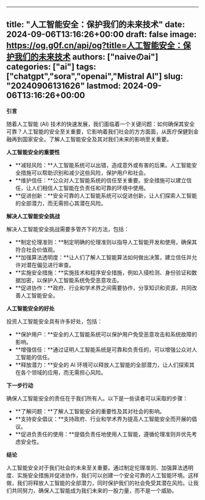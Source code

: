 
---
title: "人工智能安全：保护我们的未来技术"
date: 2024-09-06T13:16:26+00:00
draft: false
image: https://og.g0f.cn/api/og?title=人工智能安全：保护我们的未来技术
authors: ["naiveのai"]
categories: ["ai"]
tags: ["chatgpt","sora","openai","Mistral AI"]
slug: "20240906131626"
lastmod: 2024-09-06T13:16:26+00:00
---
**引言**

随着人工智能 (AI) 技术的快速发展，我们面临着一个关键问题：如何确保其安全可靠？人工智能的安全至关重要，它影响着我们社会的方方面面，从医疗保健到金融再到国家安全。了解人工智能安全及其对我们未来的影响至关重要。

**人工智能安全的重要性**

* **减轻风险：**人工智能系统可以出错，造成意外或有害的后果。人工智能安全措施可以帮助识别和减少这些风险，保护用户和社会。
* **维护信任：**公众对人工智能系统的信任至关重要。安全措施可以建立信任，让人们相信人工智能在负责任和可靠的环境中使用。
* **促进创新：**安全可靠的人工智能系统可以促进创新，让人们探索人工智能的全部潜力，而无需担心其潜在风险。

**解决人工智能安全挑战**

解决人工智能安全挑战需要多管齐下的方法，包括：

* **制定伦理准则：**制定明确的伦理准则以指导人工智能开发和使用，确保其符合社会价值观。
* **加强算法透明度：**让人们了解人工智能算法如何做出决策，建立信任并允许对潜在偏见进行审查。
* **实施安全措施：**实施技术和程序安全措施，例如入侵检测、身份验证和数据加密，以保护人工智能系统免受恶意攻击。
* **促进协作：**政府、行业和学术界之间需要协作，分享知识和资源，共同改善人工智能安全。

**人工智能安全的好处**

投资人工智能安全具有许多好处，包括：

* **保护用户：**安全的人工智能系统可以保护用户免受恶意攻击和系统故障的影响。
* **增强信任：**通过证明人工智能系统是可靠和负责任的，可以增强公众对人工智能的信任。
* **释放潜力：**安全的 AI 环境可以释放人工智能的全部潜力，让人们探索其在各个领域的应用，而无需担心风险。

**下一步行动**

确保人工智能安全的责任在于我们所有人。以下是一些读者可以采取的步骤：

* **了解问题：**了解人工智能安全的重要性及其对社会的影响。
* **支持安全倡议：**支持政府、行业和学术界为提高人工智能安全而开展的倡议。
* **促进负责任的使用：**提倡负责任地使用人工智能，遵循伦理准则并优先考虑安全性。

**结论**

人工智能安全对于我们社会的未来至关重要。通过制定伦理准则、加强算法透明度、实施安全措施并促进协作，我们可以创建一个安全可靠的人工智能环境。这样做，我们将释放人工智能的全部潜力，同时保护我们的社会免受其潜在风险。让我们共同努力，确保人工智能成为我们未来的一股力量，而不是一个威胁。